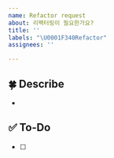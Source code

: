 ```yaml
---
name: Refactor request
about: 리팩터링이 필요한가요?
title: ''
labels: "\U0001F340Refactor"
assignees: ''

---
```


## 🍀 Describe
<!-- 왜 리팩터링이 필요한가요? 리팩터링을 하면 어떻게 좋아지는지 적어주세요! -->
- 
## ✅ To-Do
<!-- 어떤 일을 할 것인지 적어주세요! -->
- [ ]
